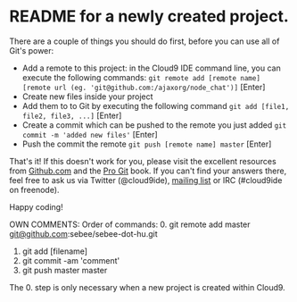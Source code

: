 # README for a newly created project.

There are a couple of things you should do first, before you can use all of
Git's power:

  * Add a remote to this project: in the Cloud9 IDE command line, you can
     execute the following commands:
    `git remote add [remote name] [remote url (eg. 'git@github.com:/ajaxorg/node_chat')]` [Enter]
  * Create new files inside your project
  * Add them to to Git by executing the following command
    `git add [file1, file2, file3, ...]` [Enter]
  * Create a commit which can be pushed to the remote you just added
    `git commit -m 'added new files'` [Enter]
  * Push the commit the remote
    `git push [remote name] master` [Enter]

That's it! If this doesn't work for you, please visit the excellent resources
from [Github.com](http://help.github.com) and the
[Pro Git](http://http://progit.org/book/) book.
If you can't find your answers there, feel free to ask us via Twitter
(@cloud9ide), [mailing list](groups.google.com/group/cloud9-ide) or IRC
(#cloud9ide on freenode).

Happy coding!

OWN COMMENTS:
Order of commands:
0. git remote add master git@github.com:sebee/sebee-dot-hu.git
1. git add [filename]
2. git commit -am 'comment'
3. git push master master

The 0. step is only necessary when a new project is created within Cloud9.